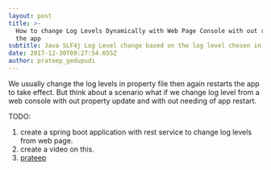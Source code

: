 ```yaml
---
layout: post
title: >-
  How to change Log Levels Dynamically with Web Page Console with out restarting
  the app
subtitle: Java SLF4j Log Level change based on the log level chosen in web page
date: 2017-12-30T09:27:54.655Z
author: prateep_gedupudi
---
```

We usually change the log levels in property file then again restarts the app to take effect. But think about a scenario what if we change log level  from a web console with out property update and with out needing of app restart. 

TODO: 

1. create a spring boot application with rest service to change log levels from web page.
2. create a video on this.
3. [prateep](http://prateep.info)
